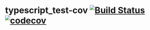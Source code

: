 # typescript_test-cov [![Build Status](https://travis-ci.org/deroguerre/typescript_test-cov.svg?branch=master)](https://travis-ci.org/deroguerre/typescript_test-cov) [![codecov](https://codecov.io/gh/deroguerre/typescript_test-cov/branch/master/graph/badge.svg)](https://codecov.io/gh/deroguerre/typescript_test-cov)
